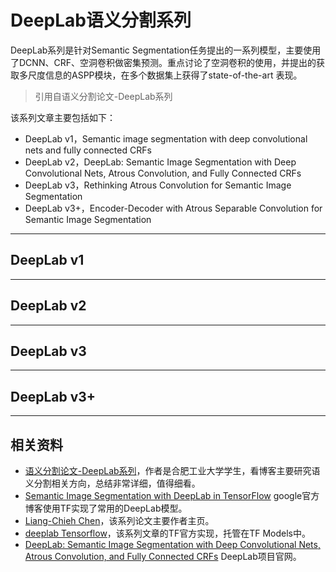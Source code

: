 # DeepLab语义分割系列

DeepLab系列是针对Semantic Segmentation任务提出的一系列模型，主要使用了DCNN、CRF、空洞卷积做密集预测。重点讨论了空洞卷积的使用，并提出的获取多尺度信息的ASPP模块，在多个数据集上获得了state-of-the-art 表现。
> 引用自语义分割论文-DeepLab系列

该系列文章主要包括如下：
- DeepLab v1，Semantic image segmentation with deep convolutional nets and fully connected CRFs
- DeepLab v2，DeepLab: Semantic Image Segmentation with Deep Convolutional Nets, Atrous Convolution, and Fully Connected CRFs
- DeepLab v3，Rethinking Atrous Convolution for Semantic Image Segmentation
- DeepLab v3+，Encoder-Decoder with Atrous Separable Convolution for Semantic Image Segmentation

---
## DeepLab v1

---
## DeepLab v2

---
## DeepLab v3

---
## DeepLab v3+

---
## 相关资料
- [语义分割论文-DeepLab系列](http://hellodfan.com/2018/01/22/%E8%AF%AD%E4%B9%89%E5%88%86%E5%89%B2%E8%AE%BA%E6%96%87-DeepLab%E7%B3%BB%E5%88%97/)，作者是合肥工业大学学生，看博客主要研究语义分割相关方向，总结非常详细，值得细看。
- [Semantic Image Segmentation with DeepLab in TensorFlow](https://ai.googleblog.com/2018/03/semantic-image-segmentation-with.html) google官方博客使用TF实现了常用的DeepLab模型。
- [Liang-Chieh Chen](http://liangchiehchen.com/)，该系列论文主要作者主页。
- [deeplab Tensorflow](https://github.com/tensorflow/models/tree/master/research/deeplab)，该系列文章的TF官方实现，托管在TF Models中。
- [DeepLab: Semantic Image Segmentation with Deep Convolutional Nets, Atrous Convolution, and Fully Connected CRFs](http://liangchiehchen.com/projects/DeepLab.html) DeepLab项目官网。
